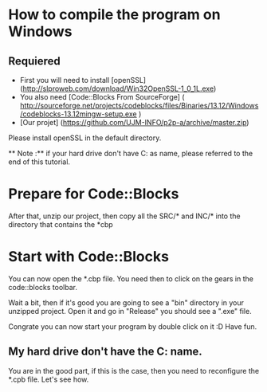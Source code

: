 # How to compile the program on Windows

## Requiered 
- First you will need to install [openSSL] (http://slproweb.com/download/Win32OpenSSL-1_0_1L.exe)
- You also need [Code::Blocks From SourceForge] ( http://sourceforge.net/projects/codeblocks/files/Binaries/13.12/Windows/codeblocks-13.12mingw-setup.exe )
- [Our projet] (https://github.com/UJM-INFO/p2p-a/archive/master.zip)

Please install openSSL in the default directory. 

** Note :** if your hard drive don't have C: as name, please referred to the end of this tutorial.

# Prepare for Code::Blocks
After that, unzip our project, then copy all the SRC/* and INC/* into the directory that contains the *cbp

# Start with Code::Blocks
You can now open the *.cbp file.
You need then to click on the gears in the code::blocks toolbar.

Wait a bit, then if it's good you are going to see a "bin" directory in your unzipped project.
Open it and go in "Release" you should see a ".exe" file.

Congrate you can now start your program by double click on it :D
Have fun.


## My hard drive don't have the C: name.
You are in the good part, if this is the case, then you need to reconfigure the *.cpb file.
Let's see how.
